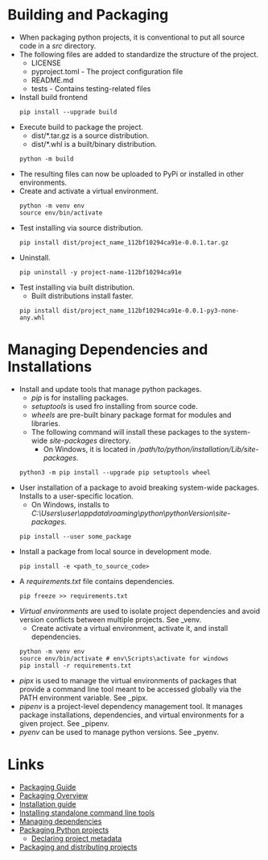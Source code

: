 # Building and Packaging
- When packaging python projects, it is conventional to put all source code in a
  *src* directory.
- The following files are added to standardize the structure of the project.
  - LICENSE
  - pyproject.toml - The project configuration file
  - README.md
  - tests - Contains testing-related files
- Install build frontend
  ```
  pip install --upgrade build
  ```
- Execute build to package the project.
  - dist/*.tar.gz is a source distribution.
  - dist/*.whl is a built/binary distribution.
  ```
  python -m build
  ```
- The resulting files can now be uploaded to PyPi or installed in other
  environments.
- Create and activate a virtual environment.
  ```
  python -m venv env
  source env/bin/activate
  ```
- Test installing via source distribution.
  ```
  pip install dist/project_name_112bf10294ca91e-0.0.1.tar.gz
  ```
- Uninstall.
  ```
  pip uninstall -y project-name-112bf10294ca91e
  ```
- Test installing via built distribution.
  - Built distributions install faster.
  ```
  pip install dist/project_name_112bf10294ca91e-0.0.1-py3-none-any.whl
  ```

# Managing Dependencies and Installations
- Install and update tools that manage python packages.
  - *pip* is for installing packages.
  - *setuptools* is used fro installing from source code.
  - *wheels* are pre-built binary package format for modules and libraries.
  - The following command will install these packages to the system-wide
    *site-packages* directory.
    - On Windows, it is located in */path/to/python/installation/Lib/site-packages*.
  ```
  python3 -m pip install --upgrade pip setuptools wheel
  ```
- User installation of a package to avoid breaking system-wide packages.
  Installs to a user-specific location.
  - On Windows, installs to *C:\Users\user\appdata\roaming\python\pythonVersion\site-packages*.
  ```
  pip install --user some_package
  ```
- Install a package from local source in development mode.
  ```
  pip install -e <path_to_source_code>
  ```
- A *requirements.txt* file contains dependencies.
  ```
  pip freeze >> requirements.txt
  ```
- *Virtual environments* are used to isolate project dependencies and avoid
  version conflicts between multiple projects. See _venv.
  - Create activate a virtual environment, activate it, and install dependencies.
  ```
  python -m venv env
  source env/bin/activate # env\Scripts\activate for windows
  pip install -r requirements.txt
  ```
- *pipx* is used to manage the virtual environments of packages that provide a
  command line tool meant to be accessed globally via the PATH environment
  variable. See _pipx. 
- *pipenv* is a project-level dependency management tool. It manages package
  installations, dependencies, and virtual environments for a given project. See
  _pipenv.
- *pyenv* can be used to manage python versions. See _pyenv.

# Links
- [Packaging Guide](https://packaging.python.org/en/latest/)
- [Packaging Overview](https://packaging.python.org/en/latest/overview/)
- [Installation guide](https://packaging.python.org/en/latest/tutorials/installing-packages/)
- [Installing standalone command line tools](https://packaging.python.org/en/latest/guides/installing-stand-alone-command-line-tools/)
- [Managing dependencies](https://packaging.python.org/en/latest/tutorials/managing-dependencies/#managing-dependencies)
- [Packaging Python projects](https://packaging.python.org/en/latest/tutorials/packaging-projects/#)
  - [Declaring project metadata](https://packaging.python.org/en/latest/specifications/declaring-project-metadata/#declaring-project-metadata)
- [Packaging and distributing projects](https://packaging.python.org/en/latest/guides/distributing-packages-using-setuptools/#distributing-packages)